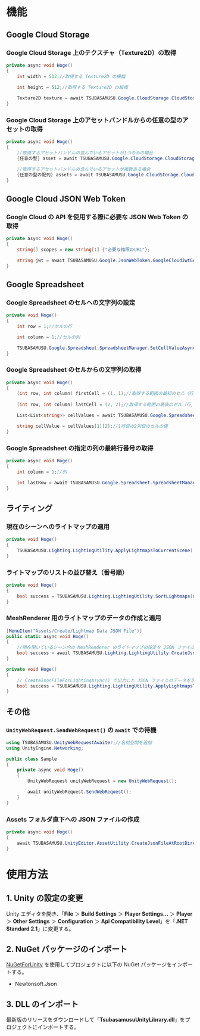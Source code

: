 ﻿# 機能
## Google Cloud Storage
### Google Cloud Storage 上のテクスチャ（Texture2D）の取得
```cs
private async void Hoge()
{
    int width = 512;//取得する Texture2D の横幅
	
    int height = 512;//取得する Texture2D の縦幅

    Texture2D texture = await TSUBASAMUSU.Google.CloudStorage.CloudStorageObjectGetter.GetTextureFromCloudStorageAsync("JSON Web Token", "バケット名", "オブジェクト名", width, height);
}
```
### Google Cloud Storage 上のアセットバンドルからの任意の型のアセットの取得
```cs
private async void Hoge()
{
    //取得するアセットバンドルの含んでいるアセットが1つのみの場合
    {任意の型} asset = await TSUBASAMUSU.Google.CloudStorage.CloudStorageObjectGetter.GetAssetFromCloudStorageAsync<{任意の型}>("JSON Web Token", "バケット名", "オブジェクト名", "アセット名");

    //取得するアセットバンドルの含んでいるアセットが複数ある場合
    {任意の型の配列} assets = await TSUBASAMUSU.Google.CloudStorage.CloudStorageObjectGetter.GetAllAssetsFromCloudStorageAsync<{任意の型}>("JSON Web Token", "バケット名", "オブジェクト名");
}
```
## Google Cloud JSON Web Token
### Google Cloud の API を使用する際に必要な JSON Web Token の取得
```cs
private async void Hoge()
{
    string[] scopes = new string[1] {"必要な権限のURL"};

    string jwt = await TSUBASAMUSU.Google.JsonWebToken.GoogleCloudJwtGetter.GetGoogleCloudJwtAsync("サービスアカウントのプライベートキー", "サービスアカウントのメールアドレス", scopes);
}
```
## Google Spreadsheet
### Google Spreadsheet のセルへの文字列の設定
```cs
private void Hoge()
{
    int row = 1;//セルの行

    int column = 1;//セルの列

    TSUBASAMUSU.Google.Spreadsheet.SpreadsheetManager.SetCellValueAsync("JSON Web Token", "シートの ID", "シートの名前", row, column, "セルに設定する文字列");
}
```
### Google Spreadsheet のセルからの文字列の取得
```cs
private async void Hoge()
{
    (int row, int column) firstCell = (1, 1);//取得する範囲の最初のセル（行,列）
	
    (int row, int column) lastCell = (2, 2);//取得する範囲の最後のセル（行,列）

    List<List<string>> cellValues = await TSUBASAMUSU.Google.Spreadsheet.SpreadsheetManager.GetCellValuesAsync("JSON Web Token", "シートの ID", "シートの名前", firstCell, lastCell);

    string cellValue = cellValues[1][2];//1行目の2列目のセルの値
}
```
### Google Spreadsheet の指定の列の最終行番号の取得
```cs
private async void Hoge()
{
    int column = 1;//列

    int lastRow = await TSUBASAMUSU.Google.Spreadsheet.SpreadsheetManager.GetLastRowAsync("JSON Web Token", "シートの ID", "シートの名前", column);
}
```
## ライティング
### 現在のシーンへのライトマップの適用
```cs
private void Hoge()
{
    TSUBASAMUSU.Lighting.LightingUtility.ApplyLightmapsToCurrentScene( Texture2D 型のカラーライトマップの配列, Texture2D 型の法線ライトマップの配列);
}
```
### ライトマップのリストの並び替え（番号順）
```cs
private void Hoge()
{
    bool success = TSUBASAMUSU.Lighting.LightingUtility.SortLightmaps(ref Texture2D 型のライトマップのリスト);
}
```
### MeshRenderer 用のライトマップのデータの作成と適用
```cs
[MenuItem("Assets/Create/Lightmap Data JSON File")]
public static async void Hoge()
{
    //現在開いているシーン内の MeshRenderer のライトマップの設定を JSON ファイルに出力
    bool success = await TSUBASAMUSU.Lighting.LightingUtility.CreateJsonFileForLightingAsync();
}

private void Hoge()
{
    // CreateJsonFileForLightingAsync() で出力した JSON ファイルのデータを現在のシーンに適用
    bool success = TSUBASAMUSU.Lighting.LightingUtility.ApplyLightmapsToMeshRenderers(ライトマップのデータの JSON ファイル);
}
```
## その他
### ``UnityWebRequest.SendWebRequest()`` の ``await`` での待機
```cs
using TSUBASAMUSU.UnityWebRequestAwaiter;//名前空間を追加
using UnityEngine.Networking;

public class Sample
{
    private async void Hoge()
    {
        UnityWebRequest unityWebRequest = new UnityWebRequest();

        await unityWebRequest.SendWebRequest();
    }
}
```
### Assets フォルダ直下への JSON ファイルの作成
```cs
private async void Hoge()
{
    await TSUBASAMUSU.UnityEditor.AssetUtility.CreateJsonFileAtRootDirectoryAsync("JSON 形式のテキスト", "ファイル名");
}
```
# 使用方法
## 1. Unity の設定の変更
Unity エディタを開き、「**File** ＞ **Build Settings** ＞ **Player Settings...** ＞ **Player** ＞ **Other Settings** ＞ **Configuration** ＞ **Api Compatibility Level**」を「**.NET Standard 2.1**」に変更する。
## 2. NuGet パッケージのインポート
[NuGetForUnity](https://github.com/GlitchEnzo/NuGetForUnity) を使用してプロジェクトに以下の NuGet パッケージをインポートする。

- Newtonsoft.Json
## 3. DLL のインポート
最新版のリリースをダウンロードして「**TsubasamusuUnityLibrary.dll**」をプロジェクトにインポートする。
